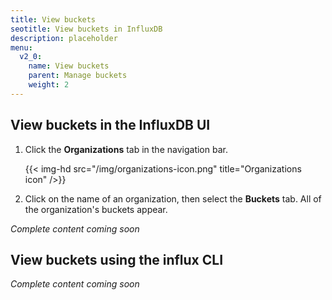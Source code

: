 ```yaml
---
title: View buckets
seotitle: View buckets in InfluxDB
description: placeholder
menu:
  v2_0:
    name: View buckets
    parent: Manage buckets
    weight: 2
---
```


## View buckets in the InfluxDB UI

1. Click the **Organizations** tab in the navigation bar.

    {{< img-hd src="/img/organizations-icon.png" title="Organizations icon" />}}

2. Click on the name of an organization, then select the **Buckets** tab. All of the organization's buckets appear.

_Complete content coming soon_

## View buckets using the influx CLI

_Complete content coming soon_
